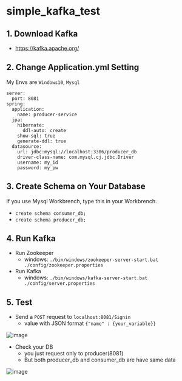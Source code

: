 # simple_kafka_test
## 1. Download Kafka
- https://kafka.apache.org/

## 2. Change Application.yml Setting
My Envs are `Windows10`, `Mysql`
```
server:
  port: 8081
spring:
  application:
    name: producer-service
  jpa:
    hibernate:
      ddl-auto: create
    show-sql: true
    generate-ddl: true
  datasource:
    url: jdbc:mysql://localhost:3306/producer_db
    driver-class-name: com.mysql.cj.jdbc.Driver
    username: my_id
    password: my_pw
```

## 3. Create Schema on Your Database
If you use Mysql Workbrench, type this in your Workbrench.
  - `create schema consumer_db;`
  - `create schema producer_db;`

## 4. Run Kafka
  - Run Zookeeper
      - windows: `./bin/windows/zookeeper-server-start.bat ./config/zookeeper.properties`
  - Run Kafka
      - windows: `./bin/windows/kafka-server-start.bat ./config/server.properties`

## 5. Test
- Send a `POST` request to `localhost:8081/Signin`
  - value with JSON format `{"name" : {your_variable}}`

![image](https://user-images.githubusercontent.com/25142537/200708727-30987c86-d94d-407e-b6ae-ea88135a798e.png)

- Check your DB
  - you just request only to producer(8081)
  - But both producer_db and consumer_db are have same data

![image](https://user-images.githubusercontent.com/25142537/200708933-73f56b20-1b27-4b19-883b-c1694178f72f.png)

